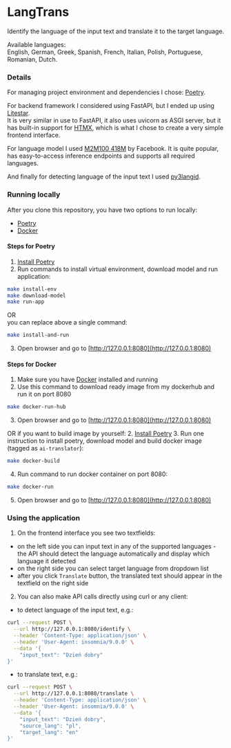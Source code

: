 
# LangTrans

Identify the language of the input text and translate it to the target language.

Available languages:  
English, German, Greek, Spanish, French, Italian, Polish, Portuguese, Romanian, Dutch.

### Details
For managing project environment and dependencies I chose: [Poetry](https://python-poetry.org).  

For backend framework I considered using FastAPI, but I ended up using [Litestar](https://litestar.dev).  
It is very similar in use to FastAPI, it also uses uvicorn as ASGI server, but it has built-in support for [HTMX](https://htmx.org), which is what I chose to create a very simple frontend interface.  

For language model I used [M2M100 418M](https://huggingface.co/facebook/m2m100_418M) by Facebook. It is quite popular, has easy-to-access inference endpoints and supports all required languages.

And finally for detecting language of the input text I used [py3langid](https://pypi.org/project/py3langid/).

### Running locally

After you clone this repository, you have two options to run locally:
- [Poetry](https://python-poetry.org)
- [Docker](https://www.docker.com)

#### Steps for Poetry
1. [Install Poetry](https://python-poetry.org/docs/#installation)
2. Run commands to install virtual environment, download model and run application:
```bash
make install-env
make download-model
make run-app
```
OR   
you can replace above a single command: 
```bash 
make install-and-run
```
3. Open browser and go to [http://127.0.0.1:8080](http://127.0.0.1:8080)


#### Steps for Docker
1. Make sure you have [Docker](https://www.docker.com) installed and running
2. Use this command to download ready image from my dockerhub and run it on port 8080
```bash 
make docker-run-hub
``` 
3. Open browser and go to [http://127.0.0.1:8080](http://127.0.0.1:8080)

OR if you want to build image by yourself:
2. [Install Poetry](https://python-poetry.org/docs/#installation)
3. Run one instruction to install poetry, download model and build docker image (tagged as `ai-translator`):
```bash
make docker-build
```
4. Run command to run docker container on port 8080:
```bash
make docker-run
```
5. Open browser and go to [http://127.0.0.1:8080](http://127.0.0.1:8080)

### Using the application
1. On the frontend interface you see two textfields:
- on the left side you can input text in any of the supported languages - the API should detect the language automatically and display which language it detected
- on the right side you can select target language from dropdown list
- after you click `Translate` button, the translated text should appear in the textfield on the right side

2. You can also make API calls directly using curl or any client:
- to detect language of the input text, e.g.:
```bash
curl --request POST \
  --url http://127.0.0.1:8080/identify \
  --header 'Content-Type: application/json' \
  --header 'User-Agent: insomnia/9.0.0' \
  --data '{
	"input_text": "Dzień dobry"
}'
```
- to translate text, e.g.:
```bash
curl --request POST \
  --url http://127.0.0.1:8080/translate \
  --header 'Content-Type: application/json' \
  --header 'User-Agent: insomnia/9.0.0' \
  --data '{
	"input_text": "Dzień dobry",
	"source_lang": "pl",
	"target_lang": "en"
}'
```

